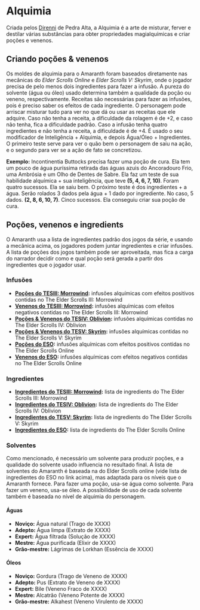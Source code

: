 # Alquimia
Criada pelos [Direnni](https://pt.uesp.net/wiki/Lore:De_Rerum_Dirennis) de Pedra Alta, a Alquimia é a arte de misturar, ferver e destilar várias substâncias para obter propriedades magialquímicas e criar poções e venenos.

## Criando poções & venenos
Os moldes de alquimia para o Amaranth foram baseados diretamente nas mecânicas do *Elder Scrolls Online* e *Elder Scrolls V: Skyrim*, onde o jogador precisa de pelo menos dois ingredientes para fazer a infusão. A pureza do solvente (água ou óleo) usado determina também a qualidade da poção ou veneno, respectivamente. Receitas são necessárias para fazer as infusões, pois é preciso saber os efeitos de cada ingrediente. O personagem pode arriscar misturar tudo para ver no que dá ou usar as receitas que ele adquire. Caso não tenha a receita, a dificuldade da rolagem é de +2, e caso não tenha, fica a dificuldade padrão. Caso a infusão tenha quatro ingredientes e não tenha a receita, a dificuldade é de +4. É usado o seu modificador de Inteligência + Alquimia, e depois Água/Óleo + Ingredientes. O primeiro teste serve para ver o quão bem o personagem de saiu na ação, e o segundo para ver se a ação de fato se concretizou.

**Exemplo:** Incontinentia Buttocks precisa fazer uma poção de cura. Ela tem um pouco de água puríssima retirada das águas azuis do Ancoradouro Frio, uma Ambrósia e um Olho de Dentes de Sabre. Ela faz um teste de sua habilidade alquímica + sua inteligência, que teve **(5, 4, 6, 7, 10)**. Foram quatro sucessos. Ela se saiu bem. O próximo teste é dos ingredientes + a água. Serão rolados 3 dados pela água + 1 dado por ingrediente. No caso, 5 dados. **(2, 8, 6, 10, 7)**. Cinco sucessos. Ela conseguiu criar sua poção de cura.

## Poções, venenos e ingredients
O Amaranth usa a lista de ingredientes padrão dos jogos da série, e usando a mecânica acima, os jogadores podem juntar ingredientes e criar infusões. A lista de poções dos jogos também pode ser aproveitada, mas fica a carga do narrador decidir como e qual poção será gerada a partir dos ingredientes que o jogador usar.

### Infusões
- **[Poções do TESIII: Morrowind](https://en.uesp.net/wiki/Morrowind:Potions):** infusões alquímicas com efeitos positivos contidas no The Elder Scrolls III: Morrowind
- **[Venenos do TESIII: Morrowind](https://en.uesp.net/wiki/Morrowind:Poison):** infusões alquímicas com efeitos negativos contidas no The Elder Scrolls III: Morrowind
- **[Poções & Venenos do TESIV: Oblivion](https://en.uesp.net/wiki/Oblivion:Potions):** infusões alquímicas contidas no The Elder Scrolls IV: Oblivion
- **[Poções & Venenos do TESV: Skyrim](https://en.uesp.net/wiki/Skyrim:Potions):** infusões alquímicas contidas no The Elder Scrolls V: Skyrim
- **[Poções do ESO](https://en.uesp.net/wiki/Online:Potions):** infusões alquímicas com efeitos positivos contidas no The Elder Scrolls Online
- **[Venenos do ESO](https://en.uesp.net/wiki/Online:Poisons):** infusões alquímicas com efeitos negativos contidas no The Elder Scrolls Online

### Ingredientes
- **[Ingredientes do TESIII: Morrowind](https://en.uesp.net/wiki/Morrowind:Alchemy_Effects):** lista de ingredients do The Elder Scrolls III: Morrowind
- **[Ingredientes do TESIV: Oblivion](https://en.uesp.net/wiki/Oblivion:Ingredients):** lista de ingredients do The Elder Scrolls IV: Oblivion
- **[Ingredientes do TESV: Skyrim](https://en.uesp.net/wiki/Skyrim:Ingredients):** lista de ingredients do The Elder Scrolls V: Skyrim
- **[Ingredientes do ESO](https://en.uesp.net/wiki/Online:Alchemy_Ingredients):** lista de ingredients do The Elder Scrolls Online

### Solventes
Como mencionado, é necessário um solvente para produzir poções, e a qualidade do solvente usado influencia no resultado final. A lista de solventes do Amaranth é baseada na do Elder Scrolls online (vide lista de ingredientes do ESO no link acima), mas adaptada para os níveis que o Amaranth fornece. Para fazer uma poção, usa-se água como solvente. Para fazer um veneno, usa-se óleo. A possibilidade de uso de cada solvente também é baseada no nível de alquimia do personagem.

#### Águas
* **Noviço:** Água natural (Trago de XXXX)
* **Adepto:** Água limpa (Extrato de XXXX)
* **Expert:** Água filtrada (Solução de XXXX)
* **Mestre:** Água purificada (Elixir de XXXX)
* **Grão-mestre:** Lágrimas de Lorkhan (Essência de XXXX)

#### Óleos
* **Noviço:** Gordura (Trago de Veneno de XXXX)
* **Adepto:** Pus (Extrato de Veneno de XXXX)
* **Expert:** Bile (Veneno Fraco de XXXX)
* **Mestre:** Alcatrão (Veneno Potente de XXXX)
* **Grão-mestre:** Alkahest (Veneno Virulento de XXXX)
